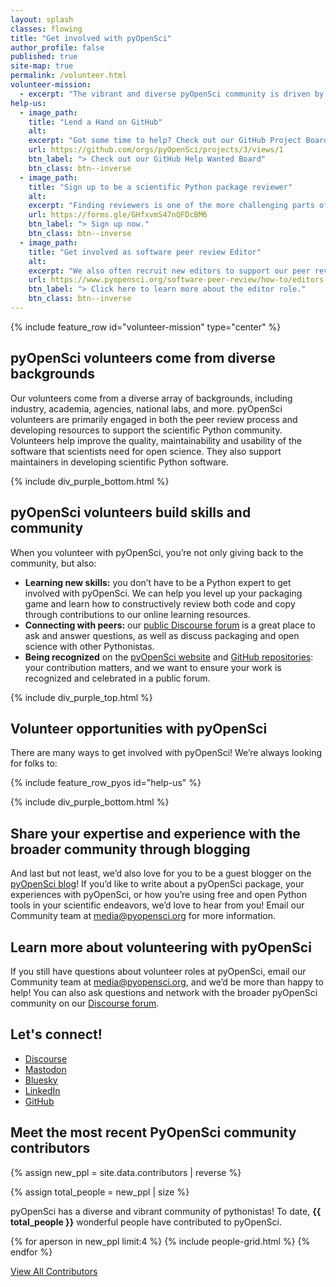 ```yaml
---
layout: splash
classes: flowing
title: "Get involved with pyOpenSci"
author_profile: false
published: true
site-map: true
permalink: /volunteer.html
volunteer-mission:
  - excerpt: "The vibrant and diverse pyOpenSci community is driven by volunteer Pythonistas that care deeply about the scientific Python open source software that drives open science."
help-us:
  - image_path:
    title: "Lend a Hand on GitHub"
    alt:
    excerpt: "Got some time to help? Check out our GitHub Project Board for a list of current issues that we could use help with. Any issue that is tagged `help-wanted` in our repos is also fair game for anyone to tackle! We add anyone who contributes to pyOpenSci to our [community page](/our-community/). "
    url: https://github.com/orgs/pyOpenSci/projects/3/views/1
    btn_label: "> Check out our GitHub Help Wanted Board"
    btn_class: btn--inverse
  - image_path:
    title: "Sign up to be a scientific Python package reviewer"
    alt:
    excerpt: "Finding reviewers is one of the more challenging parts of running a peer review process. We are always looking for new reviewers from a broad range of scientific domains. Some reviewers have extensive packaging expertise and others have domain expertise. We think that mix is great, so sign up today! If you are new to reviewing we are happy to support you through our peer review mentorship program."
    url: https://forms.gle/GHfxvmS47nQFDcBM6
    btn_label: "> Sign up now."
    btn_class: btn--inverse
  - image_path:
    title: "Get involved as software peer review Editor"
    alt:
    excerpt: "We also often recruit new editors to support our peer review process. Keep an eye out on our [Discourse forum](https://pyopensci.discourse.group/) for calls for new editors. In the meantime if you are interested in learning more about the editor role, check out our [peer review guidebook](https://www.pyopensci.org/software-peer-review/). "
    url: https://www.pyopensci.org/software-peer-review/how-to/editors-guide.html
    btn_label: "> Click here to learn more about the editor role."
    btn_class: btn--inverse
---
```


{% include feature_row id="volunteer-mission" type="center" %}

<div class="pyos-section purple">
<div class="content" markdown="1">

## pyOpenSci volunteers come from diverse backgrounds

Our volunteers come from a diverse array of backgrounds, including industry, academia, agencies, national labs, and more. pyOpenSci volunteers are primarily engaged in both the peer review process and developing resources to support the scientific Python community. Volunteers  help improve the quality, maintainability and usability of the software that scientists need for open science. They also support maintainers in developing scientific Python software.

</div>
</div>

{% include div_purple_bottom.html  %}


<div class="pyos-section" markdown="1">
<div class="content" markdown="1">

## pyOpenSci volunteers build skills and community

When you volunteer with pyOpenSci, you’re not only giving back to the community, but also:

- **Learning new skills:** you don’t have to be a Python expert to get involved with pyOpenSci. We can help you level up your packaging game and learn how to constructively review both code and copy through contributions to our online learning resources.
- **Connecting with peers:** our [public Discourse forum](https://pyopensci.discourse.group/) is a great place to ask and answer questions, as well as discuss packaging and open science with other Pythonistas.
- **Being recognized** on the [pyOpenSci website](https://www.pyopensci.org/our-community/index.html) and [GitHub repositories](https://github.com/pyOpenSci): your contribution matters, and we want to ensure your work is recognized and celebrated in a public forum.

</div>
</div>

{% include div_purple_top.html  %}

<div class="pyos-section purple" markdown="1">
<div class="content" markdown="1">

## Volunteer opportunities with pyOpenSci

There are many ways to get involved with pyOpenSci! We’re always looking for folks to:

{% include feature_row_pyos id="help-us" %}


</div>
</div>

{% include div_purple_bottom.html  %}


<div class="pyos-section" markdown="1">
<div class="content" markdown="1">

## Share your expertise and experience with the broader community through blogging

And last but not least, we’d also love for you to be a guest blogger on the [pyOpenSci blog](https://www.pyopensci.org/blog/index.html)! If you’d like to write about a pyOpenSci package, your experiences with pyOpenSci, or how you’re using free and open Python tools in your scientific endeavors, we’d love to hear from you! Email our Community team at [media@pyopensci.org](media@pyopensci.org) for more information.

## Learn more about volunteering with pyOpenSci

If you still have questions about volunteer roles at pyOpenSci, email our Community team at [media@pyopensci.org](media@pyopensci.org), and we’d be more than happy to help! You can also ask questions and network with the broader pyOpenSci community on our [Discourse forum](https://pyopensci.discourse.group/).

</div>
</div>


<div class="pyos-section purple" markdown="1">
<div class="content" markdown="1">

## Let's connect!

- [<i class="fa-brands fa-discourse"></i> Discourse](https://pyopensci.discourse.group/)
- [<i class="fa-brands fa-mastodon"></i> Mastodon](https://fosstodon.org/@pyopensci)
- [<i class="fa-solid fa-cloud"></i> Bluesky](https://bsky.app/profile/pyopensci.bsky.social)
- [<i class="fa-brands fa-linkedin"></i> LinkedIn](https://www.linkedin.com/company/pyopensci)
- [<i class="fa-brands fa-github"></i> GitHub](https://github.com/pyOpenSci)

</div>
</div>


<div class="pyos-section" markdown="1">
<div class="content" markdown="1">

## Meet the most recent PyOpenSci community contributors

<!-- Get a list of all contribs and sort reverse so newest are first -->
{% assign new_ppl = site.data.contributors | reverse %}

{% assign total_people = new_ppl | size %}

pyOpenSci has a diverse and vibrant community of pythonistas! To date,
**{{ total_people }}** wonderful people have contributed to pyOpenSci.

<div class="entries-grid">
{% for aperson in new_ppl limit:4 %}
    {% include people-grid.html  %}
{% endfor %}
</div>

<a href="/python-packages/" class="btn btn--info">View All Contributors <i class="fa fa-4 fa-arrow-circle-right" aria-hidden="true"></i></a>


</div>
</div>
